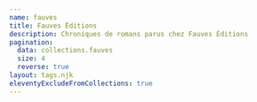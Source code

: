 ```yaml
---
name: fauves
title: Fauves Éditions
description: Chroniques de romans parus chez Fauves Éditions
pagination:
  data: collections.fauves
  size: 4
  reverse: true
layout: tags.njk
eleventyExcludeFromCollections: true
---
```


